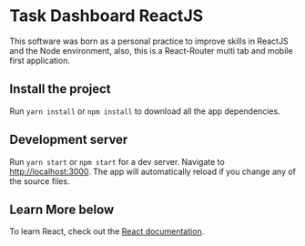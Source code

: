# Task Dashboard ReactJS

This software was born as a personal practice to improve skills in ReactJS and the Node environment, also, this is a React-Router multi tab and mobile first application.

## Install the project

Run `yarn install` or `npm install` to download all the app dependencies.

## Development server

Run `yarn start` or `npm start` for a dev server. Navigate to [http://localhost:3000](http://localhost:3000). The app will automatically reload if you change any of the source files.

## Learn More below

To learn React, check out the [React documentation](https://reactjs.org/).
